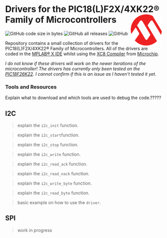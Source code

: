 # Drivers for the PIC18(L)F2X/4XK22® Family of Microcontrollers <img align="right" width="100" height="100" src="/images/microchip.png">

<p align="left">
<img alt="GitHub code size in bytes" src="https://img.shields.io/github/languages/code-size/Googool/PaperJDA?style=flat-square">
<img alt="GitHub all releases" src="https://img.shields.io/github/downloads/Googool/PaperJDA/total?style=flat-square">
<img alt="GitHub" src="https://img.shields.io/github/license/Googool/PaperJDA?style=flat-square">
</p>

Repository contains a small collection of drivers for the PIC18(L)F2X/4XK22® Family of Microcontrollers. All of the drivers are coded in the [MPLAB® X IDE](https://www.microchip.com/en-us/tools-resources/develop/mplab-x-ide) whilst using the [XC8 Compiler](https://www.microchip.com/en-us/education/developer-help/learn-tools-software/mcu-mpu/compilers/xc8) from [Microchip](https://www.microchip.com/).

*I do not know if these drivers will work on the newer iterations of the microcontroller! The drivers has currently only been tested on the [PIC18F26K22](https://www.microchip.com/en-us/product/PIC18F26K22). I cannot confirm if this is an issue as I haven't tested it yet.*

### Tools and Resources
Explain what to download and which tools are used to debug the code.?????

## I2C
> explain the `i2c_init` function.

> explain the `i2c_start`function.

> explain the `i2c_stop` function.

> explain the `i2c_write` function.

> explain the `i2c_read_ack` function.

> explain the `i2c_read_nack` function.

> explain the `i2c_write_byte` function.

> explain the `i2c_read_byte` function.

> basic example on how to use the `driver`.

## SPI
> work in progress
